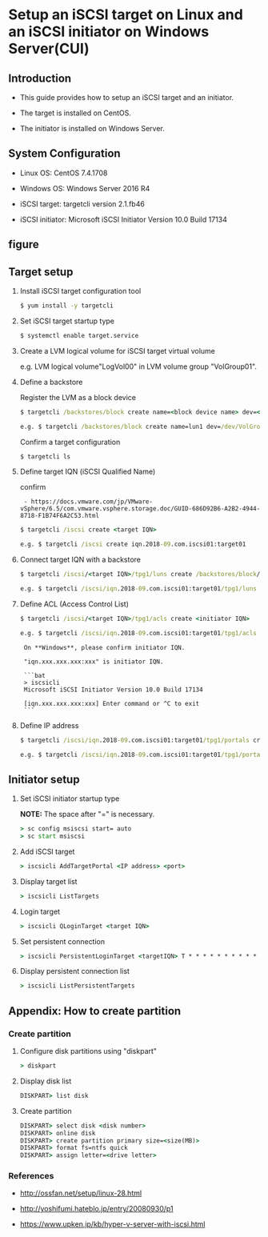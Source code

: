 # Setup an iSCSI target on Linux and an iSCSI initiator on Windows Server(CUI)

## Introduction
- This guide provides how to setup an iSCSI target and an initiator.

- The target is installed on CentOS.

- The initiator is installed on Windows Server.


## System Configuration
- Linux OS: CentOS 7.4.1708
- Windows OS: Windows Server 2016 R4


- iSCSI target: targetcli version 2.1.fb46
- iSCSI initiator: Microsoft iSCSI Initiator Version 10.0 Build 17134

## figure

## Target setup

1. Install iSCSI target configuration tool
    
    ```bat
    $ yum install -y targetcli
    ```
    
2. Set iSCSI target startup type

    ```bat
    $ systemctl enable target.service
    ```
    
3. Create a LVM logical volume for iSCSI target virtual volume

    e.g. LVM logical volume"LogVol00" in LVM volume group "VolGroup01".
    
    
4. Define a backstore

    Register the LVM as a block device
    
    ```bat
    $ targetcli /backstores/block create name=<block device name> dev=<device path>
    
    e.g. $ targetcli /backstores/block create name=lun1 dev=/dev/VolGroup01/LogVol00
    ```
    Confirm a target configuration
    
    ```bat
    $ targetcli ls
    ```
    
5. Define target IQN (iSCSI Qualified Name)
    
    confirm
    
        - https://docs.vmware.com/jp/VMware-vSphere/6.5/com.vmware.vsphere.storage.doc/GUID-686D92B6-A2B2-4944-8718-F1B74F6A2C53.html
    
    ```bat
    $ targetcli /iscsi create <target IQN>
    
    e.g. $ targetcli /iscsi create iqn.2018-09.com.iscsi01:target01
    ```
    
6. Connect target IQN with a backstore

    ```bat
    $ targetcli /iscsi/<target IQN>/tpg1/luns create /backstores/block/<block device name>
    
    e.g. $ targetcli /iscsi/iqn.2018-09.com.iscsi01:target01/tpg1/luns create /backstores/block/lun1
    ```
    
7. Define ACL (Access Control List)

    ```bat
    $ targetcli /iscsi/<target IQN>/tpg1/acls create <initiator IQN>
    
    e.g. $ targetcli /iscsi/iqn.2018-09.com.iscsi01:target01/tpg1/acls create iqn.1991-05.com.microsoft:vserver1
    ```
    
        On **Windows**, please confirm initiator IQN.
    
        "iqn.xxx.xxx.xxx:xxx" is initiator IQN.
    
        ```bat
        > iscsicli
        Microsoft iSCSI Initiator Version 10.0 Build 17134
    
        [iqn.xxx.xxx.xxx:xxx] Enter command or ^C to exit
        ```
    
8. Define IP address

    ```bat
    $ targetcli /iscsi/iqn.2018-09.com.iscsi01:target01/tpg1/portals create <IP address> <port>
    
    e.g. $ targetcli /iscsi/iqn.2018-09.com.iscsi01:target01/tpg1/portals create 192.168.100.100 3260
    ```
    

## Initiator setup

1. Set iSCSI initiator startup type 

    **NOTE:** The space after "=" is necessary.
    
    ```bat
    > sc config msiscsi start= auto
    > sc start msiscsi
    ```
   
2. Add iSCSI target

    ```bat
    > iscsicli AddTargetPortal <IP address> <port>
    ```
    
3. Display target list

    ```bat
    > iscsicli ListTargets
    ```
    
4. Login target

    ```bat
    > iscsicli QLoginTarget <target IQN>
    ```
    
5. Set persistent connection

    ```bat
    > iscsicli PersistentLoginTarget <targetIQN> T * * * * * * * * * * * * * * * 0
    ```
    
6. Display persistent connection list

    ```bat
    > iscsicli ListPersistentTargets
    ```
  
## Appendix: How to create partition      
### Create partition

1. Configure disk partitions using "diskpart"
    
    ```bat
    > diskpart
    ```
    
2. Display disk list
    
    ```bat
    DISKPART> list disk
    ```
    
3. Create partition

    ```bat
    DISKPART> select disk <disk number>
    DISKPART> online disk
    DISKPART> create partition primary size=<size(MB)>
    DISKPART> format fs=ntfs quick
    DISKPART> assign letter=<drive letter>
    ```


### References

- http://ossfan.net/setup/linux-28.html

- http://yoshifumi.hateblo.jp/entry/20080930/p1

- https://www.upken.jp/kb/hyper-v-server-with-iscsi.html
